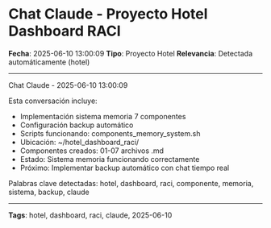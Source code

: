 # Chat Claude - Proyecto Hotel Dashboard RACI
**Fecha**: 2025-06-10 13:00:09
**Tipo**: Proyecto Hotel
**Relevancia**: Detectada automáticamente (hotel)

---

Chat Claude - 2025-06-10 13:00:09

Esta conversación incluye:
- Implementación sistema memoria 7 componentes
- Configuración backup automático
- Scripts funcionando: components_memory_system.sh
- Ubicación: ~/hotel_dashboard_raci/
- Componentes creados: 01-07 archivos .md
- Estado: Sistema memoria funcionando correctamente
- Próximo: Implementar backup automático con chat tiempo real

Palabras clave detectadas: hotel, dashboard, raci, componente, memoria, sistema, backup, claude

---

**Tags**: hotel, dashboard, raci, claude, 2025-06-10
